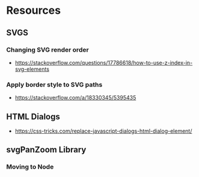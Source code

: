 # Resources

## SVGS

### Changing SVG render order

- https://stackoverflow.com/questions/17786618/how-to-use-z-index-in-svg-elements

### Apply border style to SVG paths

- https://stackoverflow.com/a/18330345/5395435

## HTML Dialogs

- https://css-tricks.com/replace-javascript-dialogs-html-dialog-element/

## svgPanZoom Library

### Moving to Node

